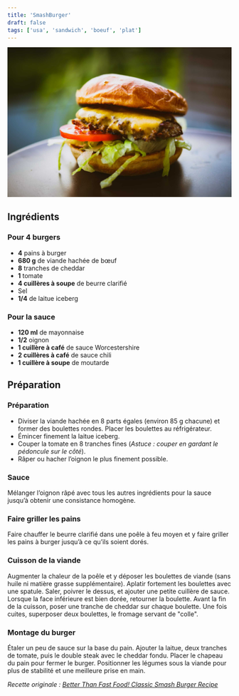 ```yaml
---
title: 'SmashBurger'
draft: false
tags: ['usa', 'sandwich', 'boeuf', 'plat']
---
```


![](content/smashburger/smashburger.jpg)

<!-- section -->
## Ingrédients  

### Pour 4 burgers  

- **4** pains à burger  
- **680 g** de viande hachée de bœuf  
- **8** tranches de cheddar  
- **1** tomate  
- **4 cuillères à soupe** de beurre clarifié  
- Sel  
- **1/4** de laitue iceberg  

### Pour la sauce  

- **120 ml** de mayonnaise  
- **1/2** oignon  
- **1 cuillère à café** de sauce Worcestershire  
- **2 cuillères à café** de sauce chili  
- **1 cuillère à soupe** de moutarde  

<!-- section -->
## Préparation  

### Préparation  

- Diviser la viande hachée en 8 parts égales (environ 85 g chacune) et former des boulettes rondes. Placer les boulettes au réfrigérateur.  
- Émincer finement la laitue iceberg.  
- Couper la tomate en 8 tranches fines (*Astuce : couper en gardant le pédoncule sur le côté*).  
- Râper ou hacher l’oignon le plus finement possible.  

### Sauce  

Mélanger l’oignon râpé avec tous les autres ingrédients pour la sauce jusqu’à obtenir une consistance homogène.  

### Faire griller les pains  

Faire chauffer le beurre clarifié dans une poêle à feu moyen et y faire griller les pains à burger jusqu’à ce qu’ils soient dorés.  

### Cuisson de la viande  

Augmenter la chaleur de la poêle et y déposer les boulettes de viande (sans huile ni matière grasse supplémentaire). Aplatir fortement les boulettes avec une spatule. Saler, poivrer le dessus, et ajouter une petite cuillère de sauce. Lorsque la face inférieure est bien dorée, retourner la boulette. Avant la fin de la cuisson, poser une tranche de cheddar sur chaque boulette. Une fois cuites, superposer deux boulettes, le fromage servant de "colle".  

### Montage du burger  

Étaler un peu de sauce sur la base du pain. Ajouter la laitue, deux tranches de tomate, puis le double steak avec le cheddar fondu. Placer le chapeau du pain pour fermer le burger. Positionner les légumes sous la viande pour plus de stabilité et une meilleure prise en main.  

*Recette originale : [Better Than Fast Food! Classic Smash Burger Recipe](https://youtu.be/foD42-73wdI)*  

